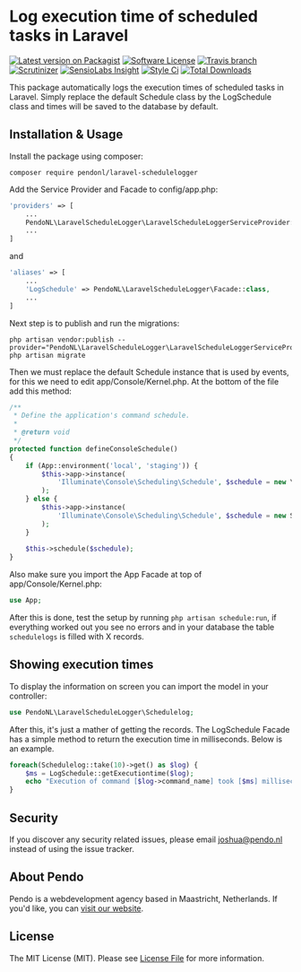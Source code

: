 # Log execution time of scheduled tasks in Laravel

[![Latest version on Packagist](https://img.shields.io/packagist/v/pendonl/laravel-schedulelogger.svg?style=flat-square)](https://packagist.org/packages/pendonl/laravel-schedulelogger)
[![Software License](https://img.shields.io/badge/license-MIT-brightgreen.svg?style=flat-square)](LICENSE)
[![Travis branch](https://img.shields.io/travis/PendoNL/laravel-schedulelogger/master.svg)](https://travis-ci.org/PendoNL/laravel-schedulelogger)
[![Scrutinizer](https://img.shields.io/scrutinizer/g/PendoNL/laravel-schedulelogger.svg)](https://scrutinizer-ci.com/g/PendoNL/laravel-schedulelogger/)
[![SensioLabs Insight](https://img.shields.io/sensiolabs/i/9651207b-70ba-4b0d-a1ce-dd3329b66649.svg)](https://insight.sensiolabs.com/projects/9651207b-70ba-4b0d-a1ce-dd3329b66649)
[![Style Ci](https://styleci.io/repos/74034902/shield)](https://styleci.io/repos/74034902/)
[![Total Downloads](https://img.shields.io/packagist/dt/pendonl/laravel-schedulelogger.svg?style=flat-square)](https://packagist.org/packages/pendonl/laravel-schedulelogger)

This package automatically logs the execution times of scheduled tasks in Laravel. Simply replace the default Schedule class by the LogSchedule class and times will be saved to the database by default.

## Installation & Usage

Install the package using composer:

`composer require pendonl/laravel-schedulelogger`

Add the Service Provider and Facade to config/app.php:

```php
'providers' => [
    ...
    PendoNL\LaravelScheduleLogger\LaravelScheduleLoggerServiceProvider::class,
    ...
]
```

and

```php
'aliases' => [
    ...
    'LogSchedule' => PendoNL\LaravelScheduleLogger\Facade::class,
    ...
]
```

Next step is to publish and run the migrations:

```console
php artisan vendor:publish --provider="PendoNL\LaravelScheduleLogger\LaravelScheduleLoggerServiceProvider"
php artisan migrate
```

Then we must replace the default Schedule instance that is used by events, for this we need to edit app/Console/Kernel.php. At the bottom of the file add this method:

```php
/**
 * Define the application's command schedule.
 *
 * @return void
 */
protected function defineConsoleSchedule()
{
    if (App::environment('local', 'staging')) {
        $this->app->instance(
            'Illuminate\Console\Scheduling\Schedule', $schedule = new \PendoNL\LaravelScheduleLogger\Console\Scheduling\LogSchedule
        );
    } else {
        $this->app->instance(
            'Illuminate\Console\Scheduling\Schedule', $schedule = new Schedule
        );
    }
    
    $this->schedule($schedule);
}
```

Also make sure you import the App Facade at top of app/Console/Kernel.php:

```php
use App;
```

After this is done, test the setup by running `php artisan schedule:run`, if everything worked out you see no errors and in your database the table `schedulelogs` is filled with X records.

## Showing execution times

To display the information on screen you can import the model in your controller:

```php
use PendoNL\LaravelScheduleLogger\Schedulelog;
```

After this, it's just a mather of getting the records. The LogSchedule Facade has a simple method to return the execution time in milliseconds. Below is an example.

```php
foreach(Schedulelog::take(10)->get() as $log) {
    $ms = LogSchedule::getExecutiontime($log);
    echo "Execution of command [$log->command_name] took [$ms] milliseconds";
}
```

## Security

If you discover any security related issues, please email joshua@pendo.nl instead of using the issue tracker.

## About Pendo
Pendo is a webdevelopment agency based in Maastricht, Netherlands. If you'd like, you can [visit our website](https://pendo.nl).

## License

The MIT License (MIT). Please see [License File](LICENSE) for more information.
